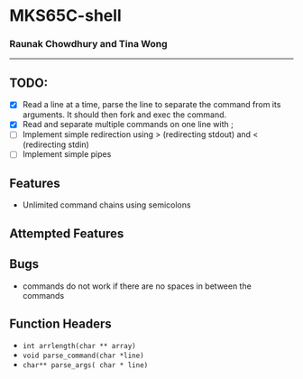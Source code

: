 # MKS65C-shell
### Raunak Chowdhury and Tina Wong
---

## TODO:
- [X] Read a line at a time, parse the line to separate the command from its arguments. It should then fork and exec the command.
- [X] Read and separate multiple commands on one line with ;
- [ ] Implement simple redirection using > (redirecting stdout) and < (redirecting stdin)
- [ ] Implement simple pipes

## Features
- Unlimited command chains using semicolons

## Attempted Features

## Bugs
- commands do not work if there are no spaces in between the commands

## Function Headers
- `int arrlength(char ** array)`
- `void parse_command(char *line)`
- `char** parse_args( char * line)`
